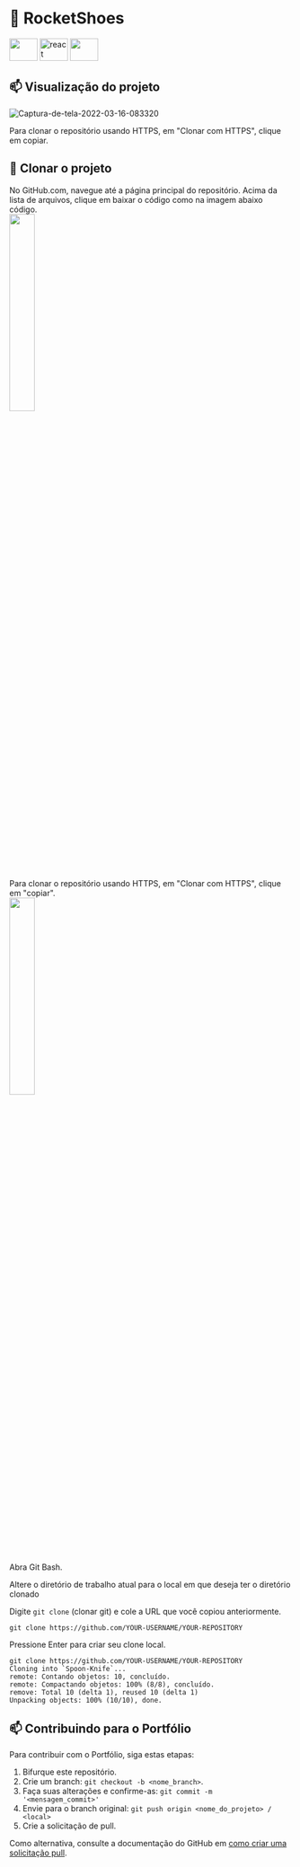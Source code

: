 # 🚀 RocketShoes

<p>
  <img height="40" width="50" src="https://cdn.jsdelivr.net/gh/devicons/devicon/icons/typescript/typescript-original.svg" />
  <img alt="react" height="40" width="50"  src="https://cdn.jsdelivr.net/gh/devicons/devicon/icons/react/react-original.svg" />
  <img height="40" width="50" src="https://cdn.worldvectorlogo.com/logos/styled-components-1.svg">
</p>

## 📫 Visualização do projeto

<img size='100%' src="https://www.notion.so/image/https%3A%2F%2Fs3-us-west-2.amazonaws.com%2Fsecure.notion-static.com%2Fa34120df-4046-4a84-8133-6eb987bceac6%2FUntitled.png?table=block&id=4e3c96e5-f7a7-4e1a-9fa9-34d99494047b&spaceId=08f749ff-d06d-49a8-a488-9846e081b224&width=2000&userId=39398d22-1414-41b7-a174-e9210a9ecec2&cache=v2" alt="Captura-de-tela-2022-03-16-083320" border="0">

Para clonar o repositório usando HTTPS, em "Clonar com HTTPS", clique em copiar.

## 🤝 Clonar o projeto

No GitHub.com, navegue até a página principal do repositório.
Acima da lista de arquivos, clique em baixar o código como na imagem abaixo código. <br />
<img width="30%%" src="https://docs.github.com/assets/cb-20363/images/help/repository/code-button.png" /> 

Para clonar o repositório usando HTTPS, em "Clonar com HTTPS", clique em "copiar". <br />
<img width="30%%" src="https://docs.github.com/assets/cb-36330/images/help/repository/https-url-clone.png" /> 

Abra Git Bash.

Altere o diretório de trabalho atual para o local em que deseja ter o diretório clonado

Digite ```git clone``` (clonar git) e cole a URL que você copiou anteriormente.

```git clone https://github.com/YOUR-USERNAME/YOUR-REPOSITORY```

Pressione Enter para criar seu clone local.
 ```
 git clone https://github.com/YOUR-USERNAME/YOUR-REPOSITORY
 Cloning into `Spoon-Knife`...
 remote: Contando objetos: 10, concluído.
 remote: Compactando objetos: 100% (8/8), concluído.
 remove: Total 10 (delta 1), reused 10 (delta 1)
 Unpacking objects: 100% (10/10), done.
 ```

## 📫 Contribuindo para o Portfólio

Para contribuir com o Portfólio, siga estas etapas:

1. Bifurque este repositório.
2. Crie um branch: `git checkout -b <nome_branch>`.
3. Faça suas alterações e confirme-as: `git commit -m '<mensagem_commit>'`
4. Envie para o branch original: `git push origin <nome_do_projeto> / <local>`
5. Crie a solicitação de pull.

Como alternativa, consulte a documentação do GitHub em [como criar uma solicitação pull](https://help.github.com/en/github/collaborating-with-issues-and-pull-requests/creating-a-pull-request).

